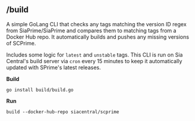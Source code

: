 ## /build

A simple GoLang CLI that checks any tags matching the version ID regex
from SiaPrime/SiaPrime and compares them to matching tags from a Docker Hub repo. 
It automatically builds and pushes any missing versions of SCPrime.

Includes some logic for `latest` and `unstable` tags. This CLI is run on Sia 
Central's build server via `cron` every 15 minutes to keep it automatically
updated with SPrime's latest releases.

**Build**

```
go install build/build.go
```

**Run**
```
build --docker-hub-repo siacentral/scprime
```
